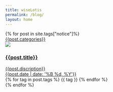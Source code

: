 ```yaml
---
title: wiseLotis
permalink: /blog/
layout: home
---
```

<link rel="stylesheet" href="/css/blog_index.css"/>

<div class="container">
<div class="row">
	{% for post in site.tags["notice"]%}
	<div class="col-sm-4">
		<div class="post-wrapper inverse">
		<div class="post-category"><a href="/posts/{{post.categories}}"><span>{{post.categories}}</span></a></div>
		<a href="{{post.url}}">
		<div class="post-inner">
			<div class="post-image">
			<img src="{% if post.image %} {{post.image}} {% else %} {{site.post_image}} {% endif %}"/>
			</div>
			<h3 class="post-title">{{post.title}}</h3>
			<div class="post-description">{{post.discription}}</div>
			<span class="post-date">{{post.date | date: '%B %d, %Y'}}</span>
		</div>
		</a>
		<div class="post-tagWrapper">
			{% for tag in post.tags %}
			<span class="post-tag"> {{ tag }} </span>
			{% endfor %}
		</div>
	</div>
	</div>
	{% endfor %}
</div> 
</div>

<!-- <ul class="post">
	{% for post in site.posts %}
	<li class="post-title">
		<a href="{{post.url}}">
			{{ post.title }}
		</a>
		<div class='container'>
			
			{{post.discription}}
			{{post.date | date: '%B %d, %Y'}}
			</div>

			</li>
			{% endfor %}
</ul> -->